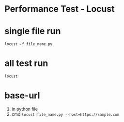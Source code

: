 # Performance Test - Locust

# single file run 
```locust -f file_name.py```

# all test run 
```locust```

# base-url 
1. in python file
2. cmd ```locust file_name.py --host=https://sample.com```
